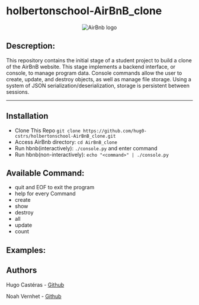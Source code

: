 # holbertonschool-AirBnB_clone
<p align="center"><img src="https://camo.githubusercontent.com/a0c52a69dc410e983b8c63fa4aa57e83cb4157cd/68747470733a2f2f73332e616d617a6f6e6177732e636f6d2f696e7472616e65742d70726f6a656374732d66696c65732f686f6c626572746f6e7363686f6f6c2d6869676865722d6c6576656c5f70726f6772616d6d696e672b2f3236332f4842544e2d68626e622d46696e616c2e706e67" alt="AirBnb  logo"></p>

## Descreption:
This repository contains the initial stage of a student project to build a clone of the AirBnB website. This stage implements a backend interface, or console, to manage program data. Console commands allow the user to create, update, and destroy objects, as well as manage file storage. Using a system of JSON serialization/deserialization, storage is persistent between sessions.

---
## Installation
* Clone This Repo `git clone https://github.com/hug0-cstrs/holbertonschool-AirBnB_clone.git`
* Access AirBnb directory: `cd AirBnB_clone`
* Run hbnb(interactively): `./console.py` and enter command
* Run hbnb(non-interactively): `echo "<command>" | ./console.py`

## Available Command:
* quit and EOF to exit the program
* help for every Command
* create 
* show
* destroy
* all
* update
* count

## Examples:


## Authors
Hugo Castéras - [Github](https://github.com/hug0-cstrs)

Noah Vernhet - [Github](https://github.com/truuue)

